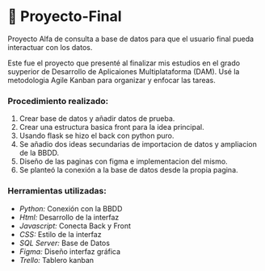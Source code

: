  # :open_file_folder: Proyecto-Final 
Proyecto Alfa de consulta a base de datos para que el usuario final pueda interactuar con los datos.

Este fue el proyecto que presenté al finalizar mis estudios en el grado suyperior de Desarrollo de Aplicaiones Multiplataforma (DAM).
Usé la metodologia Agile Kanban para organizar y enfocar las tareas.

### Procedimiento realizado:
1. Crear base de datos y añadir datos de prueba.
2. Crear una estructura basica front para la idea principal.
3. Usando flask se hizo el back con python puro.
4. Se añadio dos ideas secundarias de importacion de datos y ampliacion de la BBDD.
5. Diseño de las paginas con figma e implementacion del mismo.
6. Se planteó la conexión a la base de datos desde la propia pagina.

### Herramientas utilizadas:
- <em>Python:</em> Conexión con la BBDD
- <em>Html:</em> Desarrollo de la interfaz
- <em>Javascript:</em> Conecta Back y Front
- <em>CSS:</em> Estilo de la interfaz
- <em>SQL Server:</em> Base de Datos
- <em>Figma:</em> Diseño interfaz gráfica
- <em>Trello:</em> Tablero kanban
